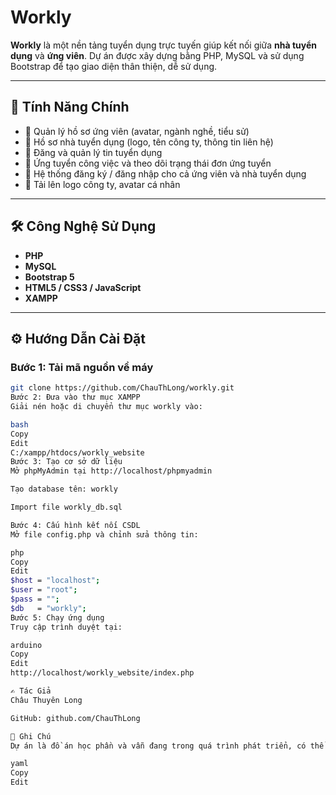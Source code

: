 # Workly

**Workly** là một nền tảng tuyển dụng trực tuyến giúp kết nối giữa **nhà tuyển dụng** và **ứng viên**. Dự án được xây dựng bằng PHP, MySQL và sử dụng Bootstrap để tạo giao diện thân thiện, dễ sử dụng.

---

## 🚀 Tính Năng Chính

- 👤 Quản lý hồ sơ ứng viên (avatar, ngành nghề, tiểu sử)
- 🏢 Hồ sơ nhà tuyển dụng (logo, tên công ty, thông tin liên hệ)
- 📝 Đăng và quản lý tin tuyển dụng
- 💼 Ứng tuyển công việc và theo dõi trạng thái đơn ứng tuyển
- 🔐 Hệ thống đăng ký / đăng nhập cho cả ứng viên và nhà tuyển dụng
- 📁 Tải lên logo công ty, avatar cá nhân

---

## 🛠️ Công Nghệ Sử Dụng

- **PHP**
- **MySQL**
- **Bootstrap 5**
- **HTML5 / CSS3 / JavaScript**
- **XAMPP**

---

## ⚙️ Hướng Dẫn Cài Đặt

### Bước 1: Tải mã nguồn về máy
```bash
git clone https://github.com/ChauThLong/workly.git
Bước 2: Đưa vào thư mục XAMPP
Giải nén hoặc di chuyển thư mục workly vào:

bash
Copy
Edit
C:/xampp/htdocs/workly_website
Bước 3: Tạo cơ sở dữ liệu
Mở phpMyAdmin tại http://localhost/phpmyadmin

Tạo database tên: workly

Import file workly_db.sql

Bước 4: Cấu hình kết nối CSDL
Mở file config.php và chỉnh sửa thông tin:

php
Copy
Edit
$host = "localhost";
$user = "root";
$pass = "";
$db   = "workly";
Bước 5: Chạy ứng dụng
Truy cập trình duyệt tại:

arduino
Copy
Edit
http://localhost/workly_website/index.php

✍️ Tác Giả
Châu Thuyên Long

GitHub: github.com/ChauThLong

📌 Ghi Chú
Dự án là đồ án học phần và vẫn đang trong quá trình phát triển, có thể được cập nhật thêm nhiều tính năng nâng cao như: lọc công việc, gửi email thông báo, phân quyền người dùng, v.v.

yaml
Copy
Edit